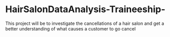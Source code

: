 # HairSalonDataAnalysis-Traineeship-
This project will be to investigate the cancellations of a hair salon and get a better understanding of what causes a customer to go cancel 
